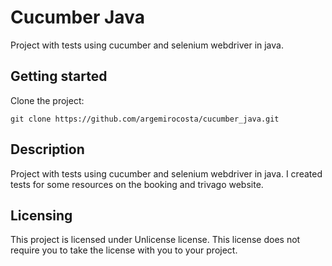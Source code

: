 # Cucumber Java

Project with tests using cucumber and selenium webdriver in java.

## Getting started

Clone the project:

```shell
git clone https://github.com/argemirocosta/cucumber_java.git
```

## Description

Project with tests using cucumber and selenium webdriver in java. I created tests for some resources on the booking and trivago website.

## Licensing

This project is licensed under Unlicense license. This license does not require
you to take the license with you to your project.
